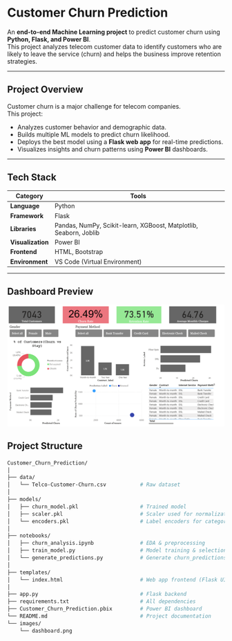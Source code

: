 # Customer Churn Prediction

An **end-to-end Machine Learning project** to predict customer churn using **Python, Flask, and Power BI**.  
This project analyzes telecom customer data to identify customers who are likely to leave the service (churn) and helps the business improve retention strategies.

---

## Project Overview

Customer churn is a major challenge for telecom companies.  
This project:
- Analyzes customer behavior and demographic data.
- Builds multiple ML models to predict churn likelihood.
- Deploys the best model using a **Flask web app** for real-time predictions.
- Visualizes insights and churn patterns using **Power BI** dashboards.

---

## Tech Stack

| Category | Tools |
|-----------|-------|
| **Language** | Python |
| **Framework** | Flask |
| **Libraries** | Pandas, NumPy, Scikit-learn, XGBoost, Matplotlib, Seaborn, Joblib |
| **Visualization** | Power BI |
| **Frontend** | HTML, Bootstrap |
| **Environment** | VS Code (Virtual Environment) |

---
## Dashboard Preview
![Customer Churn Dashboard](https://github.com/Raghav1703/Customer_Churn_Prediction/blob/main/images/Dashboard.png?raw=true)
## Project Structure

```bash
Customer_Churn_Prediction/
│
├── data/
│   └── Telco-Customer-Churn.csv           # Raw dataset
│
├── models/
│   ├── churn_model.pkl                    # Trained model
│   ├── scaler.pkl                         # Scaler used for normalization
│   └── encoders.pkl                       # Label encoders for categorical features
│
├── notebooks/
│   ├── churn_analysis.ipynb               # EDA & preprocessing
│   ├── train_model.py                     # Model training & selection
│   └── generate_predictions.py            # Generate churn_predictions.csv for Power BI
│
├── templates/
│   └── index.html                         # Web app frontend (Flask UI)
│
├── app.py                                 # Flask backend
├── requirements.txt                       # All dependencies
├── Customer_Churn_Prediction.pbix         # Power BI dashboard
└── README.md                              # Project documentation
└── images/
    └── dashboard.png



